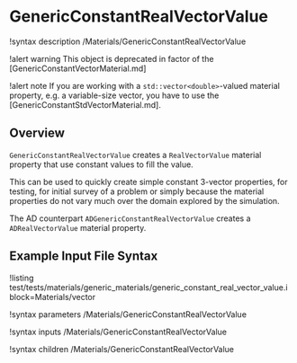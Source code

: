 # GenericConstantRealVectorValue

!syntax description /Materials/GenericConstantRealVectorValue

!alert warning
This object is deprecated in factor of the [GenericConstantVectorMaterial.md]

!alert note
If you are working with a `std::vector<double>`-valued material property, e.g. a variable-size
vector, you have to use the [GenericConstantStdVectorMaterial.md].

## Overview

`GenericConstantRealVectorValue` creates a `RealVectorValue` material property that use
constant values to fill the value.

This can be used to quickly create simple constant 3-vector properties, for testing,
for initial survey of a problem or simply because the material properties do not vary much over the
domain explored by the simulation.

The AD counterpart `ADGenericConstantRealVectorValue` creates a `ADRealVectorValue` material property.

## Example Input File Syntax

!listing test/tests/materials/generic_materials/generic_constant_real_vector_value.i block=Materials/vector

!syntax parameters /Materials/GenericConstantRealVectorValue

!syntax inputs /Materials/GenericConstantRealVectorValue

!syntax children /Materials/GenericConstantRealVectorValue
